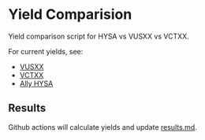 # Yield Comparision
Yield comparison script for HYSA vs VUSXX vs VCTXX.

For current yields, see:
- [VUSXX](https://investor.vanguard.com/investment-products/mutual-funds/profile/vusxx)
- [VCTXX](https://investor.vanguard.com/investment-products/mutual-funds/profile/vctxx)
- [Ally HYSA](https://www.ally.com/bank/online-savings-account/)

## Results
Github actions will calculate yields and update [results.md](results.md).